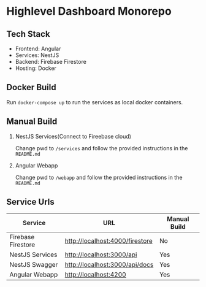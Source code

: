 # Highlevel Dashboard Monorepo

## Tech Stack
- Frontend: Angular
- Services: NestJS
- Backend: Firebase Firestore
- Hosting: Docker
## Docker Build

Run `docker-compose up` to run the services as local docker containers.

## Manual Build

1. NestJS Services(Connect to Fireebase cloud)

    Change pwd to `/services` and follow the provided instructions in the `README.md`

2. Angular Webapp

    Change pwd to `/webapp` and follow the provided instructions in the `README.md`

## Service Urls

| Service            | URL                                                                | Manual Build |
| ------------------ | ------------------------------------------------------------------ | ------------ |
| Firebase Firestore | [http://localhost:4000/firestore](http://localhost:4000/firestore) | No           |
| NestJS Services    | [http://localhost:3000/api](http://localhost:4000/api)             | Yes          |
| NestJS Swagger     | [http://localhost:3000/api/docs](http://localhost:4000/api/docs)   | Yes          |
| Angular Webapp     | [http://localhost:4200](http://localhost:4200)                     | Yes          |




